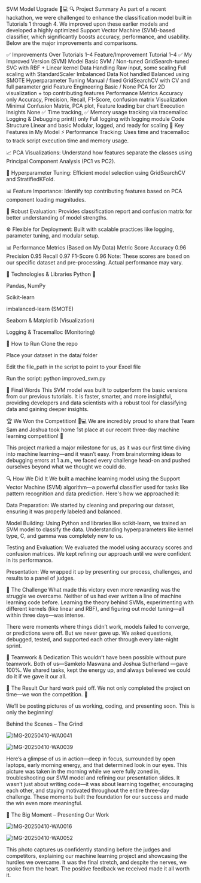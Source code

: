 SVM Model Upgrade 🧠💻
🔍 Project Summary
As part of a recent hackathon, we were challenged to enhance the classification model built in Tutorials 1 through 4. We improved upon these earlier models and developed a highly optimized Support Vector Machine (SVM)-based classifier, which significantly boosts accuracy, performance, and usability. Below are the major improvements and comparisons.

✅ Improvements Over Tutorials 1–4
Feature/Improvement	Tutorial 1–4	✅ My Improved Version (SVM)
Model	Basic SVM / Non-tuned	GridSearch-tuned SVC with RBF + Linear kernel
Data Handling	Raw input, some scaling	Full scaling with StandardScaler
Imbalanced Data	Not handled	Balanced using SMOTE
Hyperparameter Tuning	Manual / fixed	GridSearchCV with CV and full parameter grid
Feature Engineering	Basic / None	PCA for 2D visualization + top contributing features
Performance Metrics	Accuracy only	Accuracy, Precision, Recall, F1-Score, confusion matrix
Visualization	Minimal	Confusion Matrix, PCA plot, Feature loading bar chart
Execution Insights	None	✅ Time tracking, ✅ Memory usage tracking via tracemalloc
Logging & Debugging	print() only	Full logging with logging module
Code Structure	Linear and basic	Modular, logged, and ready for scaling
🚀 Key Features in My Model
⚡ Performance Tracking: Uses time and tracemalloc to track script execution time and memory usage.

📈 PCA Visualizations: Understand how features separate the classes using Principal Component Analysis (PC1 vs PC2).

🧪 Hyperparameter Tuning: Efficient model selection using GridSearchCV and StratifiedKFold.

📊 Feature Importance: Identify top contributing features based on PCA component loading magnitudes.

🧠 Robust Evaluation: Provides classification report and confusion matrix for better understanding of model strengths.

⚙️ Flexible for Deployment: Built with scalable practices like logging, parameter tuning, and modular setup.

📊 Performance Metrics (Based on My Data)
Metric	Score
Accuracy	0.96
Precision	0.95
Recall	0.97
F1-Score	0.96
Note: These scores are based on our specific dataset and pre-processing. Actual performance may vary.

🔧 Technologies & Libraries
Python 🐍

Pandas, NumPy

Scikit-learn

imbalanced-learn (SMOTE)

Seaborn & Matplotlib (Visualization)

Logging & Tracemalloc (Monitoring)

📁 How to Run
Clone the repo

Place your dataset in the data/ folder

Edit the file_path in the script to point to your Excel file

Run the script:
python improved_svm.py

📌 Final Words
This SVM model was built to outperform the basic versions from our previous tutorials. It is faster, smarter, and more insightful, providing developers and data scientists with a robust tool for classifying data and gaining deeper insights.

🏆 We Won the Competition! 🧠💻
We are incredibly proud to share that Team Sam and Joshua took home 1st place at our recent three-day machine learning competition! 🥇

This project marked a major milestone for us, as it was our first time diving into machine learning—and it wasn’t easy. From brainstorming ideas to debugging errors at 1 a.m., we faced every challenge head-on and pushed ourselves beyond what we thought we could do.

🔍 How We Did It
We built a machine learning model using the Support Vector Machine (SVM) algorithm—a powerful classifier used for tasks like pattern recognition and data prediction. Here's how we approached it:

Data Preparation: We started by cleaning and preparing our dataset, ensuring it was properly labeled and balanced.

Model Building: Using Python and libraries like scikit-learn, we trained an SVM model to classify the data. Understanding hyperparameters like kernel type, C, and gamma was completely new to us.

Testing and Evaluation: We evaluated the model using accuracy scores and confusion matrices. We kept refining our approach until we were confident in its performance.

Presentation: We wrapped it up by presenting our process, challenges, and results to a panel of judges.

💪 The Challenge
What made this victory even more rewarding was the struggle we overcame. Neither of us had ever written a line of machine learning code before. Learning the theory behind SVMs, experimenting with different kernels (like linear and RBF), and figuring out model tuning—all within three days—was intense.

There were moments where things didn’t work, models failed to converge, or predictions were off. But we never gave up. We asked questions, debugged, tested, and supported each other through every late-night sprint.

👥 Teamwork & Dedication
This wouldn’t have been possible without pure teamwork. Both of us—Samkelo Maswana and Joshua Sutherland —gave 100%. We shared tasks, kept the energy up, and always believed we could do it if we gave it our all.

🏁 The Result
Our hard work paid off. We not only completed the project on time—we won the competition. 🎉

We’ll be posting pictures of us working, coding, and presenting soon. This is only the beginning!

 Behind the Scenes – The Grind

 
 ![IMG-20250410-WA0041](https://github.com/user-attachments/assets/3b976d38-2662-4fac-87f1-ca8c30f5b3d9)

 ![IMG-20250410-WA0039](https://github.com/user-attachments/assets/456262c6-c26f-4c73-b056-48b947f1ecbd)

Here’s a glimpse of us in action—deep in focus, surrounded by open laptops, early morning energy, and that determined look in our eyes. This picture was taken in the morning while we were fully zoned in, troubleshooting our SVM model and refining our presentation slides. It wasn’t just about writing code—it was about learning together, encouraging each other, and staying motivated throughout the entire three-day challenge. These moments built the foundation for our success and made the win even more meaningful.

🎤 The Big Moment – Presenting Our Work


![IMG-20250410-WA0016](https://github.com/user-attachments/assets/41bebac8-ccbe-4bfc-9741-e9b8b0c3557c)

![IMG-20250410-WA0052](https://github.com/user-attachments/assets/6eea9268-f8c3-4396-863e-b44b053c8c86)

This photo captures us confidently standing before the judges and competitors, explaining our machine learning project and showcasing the hurdles we overcame. It was the final stretch, and despite the nerves, we spoke from the heart. The positive feedback we received made it all worth it.


